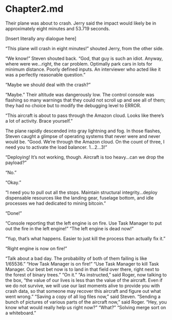 # Chapter2.md

Their plane was about to crash.  Jerry said the impact would likely be in approximately eight minutes and 53.719 seconds.

[Insert literally any dialogue here]

“This plane will crash in eight minutes!” shouted Jerry, from the other side.

“We know!” Steven shouted back.  “God, that guy is such an idiot.  Anyway, where were we…right, the car problem.  Optimally park cars in lots for minimum distance.  Poorly defined inputs.  An interviewer who acted like it was a perfectly reasonable question.”

“Maybe we should deal with the crash?”

“Maybe.”
Their altitude was dangerously low.  The control console was flashing so many warnings that they could not scroll up and see all of them; they had no choice but to modify the debugging level to ERROR.

“This aircraft is about to pass through the Amazon cloud.  Looks like there’s a lot of activity.  Brace yourself.”

The plane rapidly descended into gray lightning and fog.  In those flashes, Steven caught a glimpse of operating systems that never were and never would be.
“Good.  We’re through the Amazon cloud.  On the count of three, I need you to activate the load balancer.  1…2…3!”

“Deploying!  It’s not working, though.  Aircraft is too heavy…can we drop the payload?”

“No.”

“Okay.”

“I need you to pull out all the stops.  Maintain structural integrity…deploy dispensable resources like the landing gear, fuselage bottom, and idle processes we had dedicated to mining bitcoin.”

“Done!”

“Console reporting that the left engine is on fire.  Use Task Manager to put out the fire in the left engine!”
“The left engine is dead now!”

“Yup, that’s what happens.  Easier to just kill the process than actually fix it.”

“Right engine is now on fire!”

“Talk about a bad day.  The probability of both of them failing is like 1/65536.”
“How Task Manager is on fire!”
“Use Task Manager to kill Task Manager.  Our best bet now is to land in that field over there, right next to the forest of binary trees.”
“On it.”
“As instructed,” said Roger, now talking to the box, “the value of our lives is less than the value of the aircraft.  Even if we do not survive, we will use our last moments alive to provide you with crash data, so that someone may recover this aircraft and figure out what went wrong.”
“Saving a copy of all log files now,” said Steven.
“Sending a bunch of pictures of various parts of the aircraft now,” said Roger.
“Hey, you know what would really help us right now?”
“What?”
“Solving merge sort on a whiteboard.”
